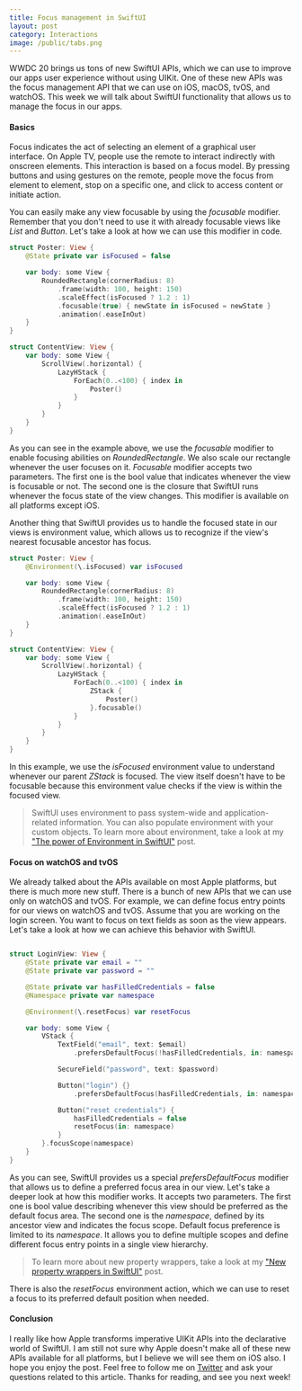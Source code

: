 ```yaml
---
title: Focus management in SwiftUI
layout: post
category: Interactions
image: /public/tabs.png
---
```


WWDC 20 brings us tons of new SwiftUI APIs, which we can use to improve our apps user experience without using UIKit. One of these new APIs was the focus management API that we can use on iOS, macOS, tvOS, and watchOS. This week we will talk about SwiftUI functionality that allows us to manage the focus in our apps.

#### Basics
Focus indicates the act of selecting an element of a graphical user interface. On Apple TV, people use the remote to interact indirectly with onscreen elements. This interaction is based on a focus model. By pressing buttons and using gestures on the remote, people move the focus from element to element, stop on a specific one, and click to access content or initiate action.

You can easily make any view focusable by using the *focusable* modifier. Remember that you don't need to use it with already focusable views like *List* and *Button*. Let's take a look at how we can use this modifier in code.

```swift
struct Poster: View {
    @State private var isFocused = false

    var body: some View {
        RoundedRectangle(cornerRadius: 8)
            .frame(width: 100, height: 150)
            .scaleEffect(isFocused ? 1.2 : 1)
            .focusable(true) { newState in isFocused = newState }
            .animation(.easeInOut)
    }
}

struct ContentView: View {
    var body: some View {
        ScrollView(.horizontal) {
            LazyHStack {
                ForEach(0..<100) { index in
                    Poster()
                }
            }
        }
    }
}
```

As you can see in the example above, we use the *focusable* modifier to enable focusing abilities on *RoundedRectangle*. We also scale our rectangle whenever the user focuses on it. *Focusable* modifier accepts two parameters. The first one is the bool value that indicates whenever the view is focusable or not. The second one is the closure that SwiftUI runs whenever the focus state of the view changes. This modifier is available on all platforms except iOS.

Another thing that SwiftUI provides us to handle the focused state in our views is environment value, which allows us to recognize if the view's nearest focusable ancestor has focus.

```swift
struct Poster: View {
    @Environment(\.isFocused) var isFocused

    var body: some View {
        RoundedRectangle(cornerRadius: 8)
            .frame(width: 100, height: 150)
            .scaleEffect(isFocused ? 1.2 : 1)
            .animation(.easeInOut)
    }
}

struct ContentView: View {
    var body: some View {
        ScrollView(.horizontal) {
            LazyHStack {
                ForEach(0..<100) { index in
                    ZStack {
                        Poster()
                    }.focusable()
                }
            }
        }
    }
}
```

In this example, we use the *isFocused* environment value to understand whenever our parent *ZStack* is focused. The view itself doesn't have to be focusable because this environment value checks if the view is within the focused view. 

> SwiftUI uses environment to pass system-wide and application-related information. You can also populate environment with your custom objects. To learn more about environment, take a look at my ["The power of Environment in SwiftUI"](/2019/08/21/the-power-of-environment-in-swiftui/) post.

#### Focus on watchOS and tvOS
We already talked about the APIs available on most Apple platforms, but there is much more new stuff. There is a bunch of new APIs that we can use only on watchOS and tvOS. For example, we can define focus entry points for our views on watchOS and tvOS. Assume that you are working on the login screen. You want to focus on text fields as soon as the view appears. Let's take a look at how we can achieve this behavior with SwiftUI.

```swift

struct LoginView: View {
    @State private var email = ""
    @State private var password = ""

    @State private var hasFilledCredentials = false
    @Namespace private var namespace

    @Environment(\.resetFocus) var resetFocus

    var body: some View {
        VStack {
            TextField("email", text: $email)
                .prefersDefaultFocus(!hasFilledCredentials, in: namespace)

            SecureField("password", text: $password)

            Button("login") {}
                .prefersDefaultFocus(hasFilledCredentials, in: namespace)

            Button("reset credentials") {
                hasFilledCredentials = false
                resetFocus(in: namespace)
            }
        }.focusScope(namespace)
    }
}
```

As you can see, SwiftUI provides us a special *prefersDefaultFocus* modifier that allows us to define a preferred focus area in our view. Let's take a deeper look at how this modifier works. It accepts two parameters. The first one is bool value describing whenever this view should be preferred as the default focus area. The second one is the *namespace*, defined by its ancestor view and indicates the focus scope. Default focus preference is limited to its *namespace*. It allows you to define multiple scopes and define different focus entry points in a single view hierarchy.

> To learn more about new property wrappers, take a look at my ["New property wrappers in SwiftUI"](/2020/06/29/new-property-wrappers-in-swiftui/) post.

There is also the *resetFocus* environment action, which we can use to reset a focus to its preferred default position when needed.

#### Conclusion
I really like how Apple transforms imperative UIKit APIs into the declarative world of SwiftUI. I am still not sure why Apple doesn't make all of these new APIs available for all platforms, but I believe we will see them on iOS also. I hope you enjoy the post. Feel free to follow me on [Twitter](https://twitter.com/mecid) and ask your questions related to this article. Thanks for reading, and see you next week!